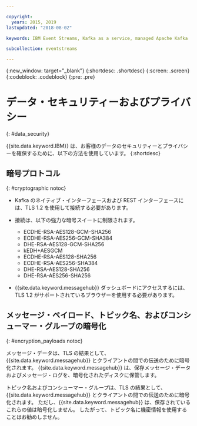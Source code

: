 ```yaml
---

copyright:
  years: 2015, 2019
lastupdated: "2018-08-02"

keywords: IBM Event Streams, Kafka as a service, managed Apache Kafka

subcollection: eventstreams

---
```


{:new_window: target="_blank"}
{:shortdesc: .shortdesc}
{:screen: .screen}
{:codeblock: .codeblock}
{:pre: .pre}


# データ・セキュリティーおよびプライバシー
{: #data_security}


{{site.data.keyword.IBM}} は、お客様のデータのセキュリティーとプライバシーを確保するために、以下の方法を使用しています。
{:shortdesc}

## 暗号プロトコル
{: #cryptographic notoc}


*  Kafka のネイティブ・インターフェースおよび REST インターフェースには、TLS 1.2 を使用して接続する必要があります。
*  接続は、以下の強力な暗号スイートに制限されます。

      * ECDHE-RSA-AES128-GCM-SHA256
      * ECDHE-RSA-AES256-GCM-SHA384
      * DHE-RSA-AES128-GCM-SHA256
      * kEDH+AESGCM
      * ECDHE-RSA-AES128-SHA256
      * ECDHE-RSA-AES256-SHA384
      * DHE-RSA-AES128-SHA256
      * DHE-RSA-AES256-SHA256



*  {{site.data.keyword.messagehub}} ダッシュボードにアクセスするには、TLS 1.2 がサポートされているブラウザーを使用する必要があります。
   
## メッセージ・ペイロード、トピック名、およびコンシューマー・グループの暗号化
{: #encryption_payloads notoc}

メッセージ・データは、TLS の結果として、{{site.data.keyword.messagehub}} とクライアントの間での伝送のために暗号化されます。 {{site.data.keyword.messagehub}} は、保存メッセージ・データおよびメッセージ・ログを、暗号化されたディスクに保管します。

トピック名およびコンシューマー・グループは、TLS の結果として、{{site.data.keyword.messagehub}} とクライアントの間での伝送のために暗号化されます。 ただし、{{site.data.keyword.messagehub}} は、保存されているこれらの値は暗号化しません。 したがって、トピック名に機密情報を使用することはお勧めしません。




